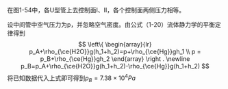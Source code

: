 在图1-54中，各U型管上去控制面I、II，各个控制面两侧压力相等。

设中间管中空气压力为p，并忽略空气密度。由公式（1-20）流体静力学的平衡定律得到
$$
\left\{
\begin{array}{lr}
p_A+\rho_{\ce{H2O}}g(h_1+h_2)=p+\rho_{\ce{Hg}}gh_1 \\
p = p_B+\rho_{\ce{Hg}}gh_2
\end{array}
\right .
\newline
p_B=p_A+\rho_{\ce{H2O}}g(h_1+h_2)-\rho_{\ce{Hg}}g(h_1+h_2)
$$
将已知数据代入上式即可得到$p_B=7.38\times10^4Pa$


